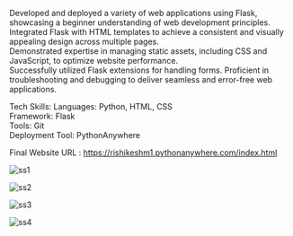
Developed and deployed a variety of web applications using Flask, showcasing a beginner understanding of web development principles. <br>
Integrated Flask with HTML templates to achieve a consistent and visually appealing design across multiple pages.<br>
Demonstrated expertise in managing static assets, including CSS and JavaScript, to optimize website performance.<br>
Successfully utilized Flask extensions for handling forms.
Proficient in troubleshooting and debugging to deliver seamless and error-free web applications.<br>

Tech Skills:
Languages: Python, HTML, CSS<br>
Framework: Flask<br>
Tools: Git<br>
Deployment Tool: PythonAnywhere<br>

Final Website URL : https://rishikeshm1.pythonanywhere.com/index.html<br>

![ss1](https://github.com/rishikeshm123/My-portfolio-Website/assets/105847924/4b992607-9c61-4ac3-be4a-7ea0b038d3f4)

![ss2](https://github.com/rishikeshm123/My-portfolio-Website/assets/105847924/c93bf316-214d-45e1-b15e-f122b2142c3f)

![ss3](https://github.com/rishikeshm123/My-portfolio-Website/assets/105847924/1852cc9f-2436-4ab2-86ee-d4222c9b48d6)

![ss4](https://github.com/rishikeshm123/My-portfolio-Website/assets/105847924/54b07011-7167-44de-892a-07fbc29c559e)
